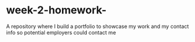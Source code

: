 # week-2-homework-
A repository where I build a portfolio to showcase my work and my contact info so potential employers could contact me 
